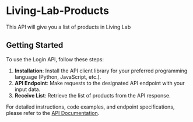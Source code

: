 # Living-Lab-Products
This API will give you a list of products in Living Lab

## Getting Started

To use the Login API, follow these steps:

1. **Installation**: Install the API client library for your preferred programming language (Python, JavaScript, etc.).
2. **API Endpoint**: Make requests to the designated API endpoint with your input data.
3. **Receive List**: Retrieve the list of products from the API response.

For detailed instructions, code examples, and endpoint specifications, please refer to the [API Documentation](https://documenter.getpostman.com/view/24866589/2s9Xy5Mqxa).

